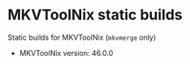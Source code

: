 # MKVToolNix static builds
Static builds for MKVToolNix (`mkvmerge` only)
* MKVToolNix version: 46.0.0